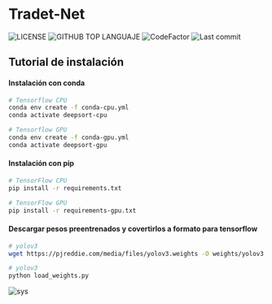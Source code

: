 # Tradet-Net

![LICENSE](https://img.shields.io/github/license/jmvalenciae/DeepSort_Yolo)
![GITHUB TOP LANGUAJE](https://img.shields.io/github/languages/top/jmvalenciae/DeepSort_Yolo)
![CodeFactor](https://img.shields.io/codefactor/grade/github/jmvalenciae/DeepSort_Yolo/master)
![Last commit](https://img.shields.io/github/last-commit/jmvalenciae/DeepSort_Yolo)


## Tutorial de instalación 


#### Instalación con conda 

```bash
# Tensorflow CPU
conda env create -f conda-cpu.yml
conda activate deepsort-cpu

# Tensorflow GPU
conda env create -f conda-gpu.yml
conda activate deepsort-gpu
```
#### Instalación con pip 

```bash
# TensorFlow CPU
pip install -r requirements.txt

# TensorFlow GPU
pip install -r requirements-gpu.txt
```
#### Descargar pesos preentrenados y covertirlos a formato para tensorflow

```bash
# yolov3
wget https://pjreddie.com/media/files/yolov3.weights -O weights/yolov3.weights

# yolov3
python load_weights.py
```



![sys](https://user-images.githubusercontent.com/50622777/118022500-0b03f200-b322-11eb-8480-1d5800b0a0fa.gif)


